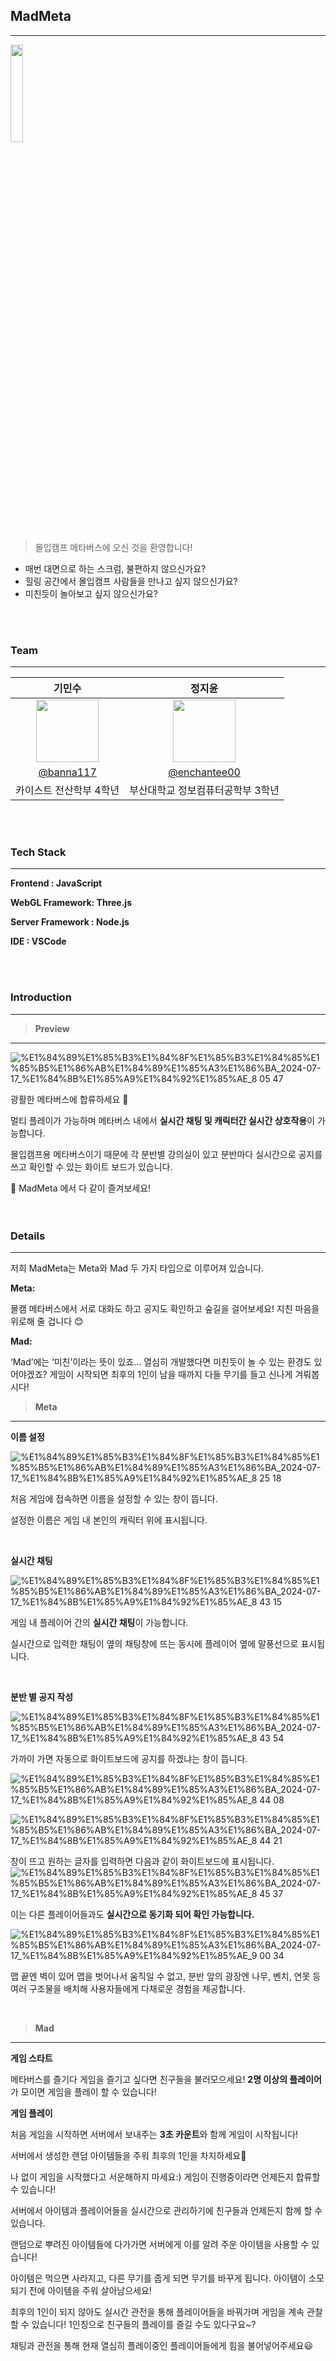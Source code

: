 ## MadMeta

---
<img src="https://github.com/user-attachments/assets/3fa8a1d1-bc74-4b98-89d1-a2a1aad3154b" width="20%"> 

> 몰입캠프 메타버스에 오신 것을 환영합니다!
> 
- 매번 대면으로 하는 스크럼, 불편하지 않으신가요?
- 힐링 공간에서 몰입캠프 사람들을 만나고 싶지 않으신가요?
- 미친듯이 놀아보고 싶지 않으신가요?

<br>
<br>

### Team

---

|      기민수       |          정지윤         |                                                                                                       
| :------------------------------------------------------------------------------: | :---------------------------------------------------------------------------------------------------------------------------------------------------: |
|   <img width="100px" src="https://github.com/user-attachments/assets/3401a4d8-a514-441f-8692-82ec2833bd40" />    |                      <img width="100px" src="https://github.com/enchantee00/MadCamp-week1/assets/62553866/67b24f11-2c48-4704-ac34-6c3be41c9982" />    |
|   [@banna117](https://github.com/banna117)   |    [@enchantee00](https://github.com/enchantee00)  |
| 카이스트 전산학부 4학년 | 부산대학교 정보컴퓨터공학부 3학년 |

<br>
<br>


### Tech Stack

---

**Frontend : JavaScript**

**WebGL Framework: Three.js**

**Server Framework : Node.js**

**IDE : VSCode**

<br>
<br>

### Introduction

---

> **Preview**
> 

---

![%E1%84%89%E1%85%B3%E1%84%8F%E1%85%B3%E1%84%85%E1%85%B5%E1%86%AB%E1%84%89%E1%85%A3%E1%86%BA_2024-07-17_%E1%84%8B%E1%85%A9%E1%84%92%E1%85%AE_8 05 47](https://github.com/user-attachments/assets/6e1fcc7a-eae8-4ca2-ab5d-0db83408695e)


광활한 메타버스에 합류하세요 🙂

멀티 플레이가 가능하며 메타버스 내에서 **실시간 채팅 및 캐릭터간 실시간 상호작용**이 가능합니다.

몰입캠프용 메타버스이기 때문에 각 분반별 강의실이 있고 분반마다 실시간으로 공지를 쓰고 확인할 수 있는 화이트 보드가 있습니다.

<aside>
👀 MadMeta 에서 다 같이 즐겨보세요!

</aside>

<br>
<br>

### Details

---

저희 MadMeta는 Meta와 Mad 두 가지 타입으로 이루어져 있습니다.

**Meta:**

몰캠 메타버스에서 서로 대화도 하고 공지도 확인하고 숲길을 걸어보세요! 지친 마음을 위로해 줄 겁니다 😊

**Mad:**

‘Mad’에는 ‘미친’이라는 뜻이 있죠… 열심히 개발했다면 미친듯이 놀 수 있는 환경도 있어야겠죠?
게임이 시작되면 최후의 1인이 남을 때까지 다들 무기를 들고 신나게 겨뤄봅시다!

> **Meta**
> 

---

**이름 설정**

![%E1%84%89%E1%85%B3%E1%84%8F%E1%85%B3%E1%84%85%E1%85%B5%E1%86%AB%E1%84%89%E1%85%A3%E1%86%BA_2024-07-17_%E1%84%8B%E1%85%A9%E1%84%92%E1%85%AE_8 25 18](https://github.com/user-attachments/assets/efc8b3b7-d28e-4247-9e7c-b3e6e782474a)



처음 게임에 접속하면 이름을 설정할 수 있는 창이 뜹니다.

설정한 이름은 게임 내 본인의 캐릭터 위에 표시됩니다.

<br>


**실시간 채팅**

![%E1%84%89%E1%85%B3%E1%84%8F%E1%85%B3%E1%84%85%E1%85%B5%E1%86%AB%E1%84%89%E1%85%A3%E1%86%BA_2024-07-17_%E1%84%8B%E1%85%A9%E1%84%92%E1%85%AE_8 43 15](https://github.com/user-attachments/assets/e2f3bfcf-f184-4f34-8e5d-77daced0f822)


게임 내 플레이어 간의 **실시간 채팅**이 가능합니다.

실시간으로 입력한 채팅이 옆의 채팅창에 뜨는 동시에 플레이어 옆에 말풍선으로 표시됩니다.

<br>


**분반 별 공지 작성** 

![%E1%84%89%E1%85%B3%E1%84%8F%E1%85%B3%E1%84%85%E1%85%B5%E1%86%AB%E1%84%89%E1%85%A3%E1%86%BA_2024-07-17_%E1%84%8B%E1%85%A9%E1%84%92%E1%85%AE_8 43 54](https://github.com/user-attachments/assets/cda8c9a8-bd4e-438e-9523-8bb99d86d3b8)


가까이 가면 자동으로 화이트보드에 공지를 하겠냐는 창이 뜹니다.

![%E1%84%89%E1%85%B3%E1%84%8F%E1%85%B3%E1%84%85%E1%85%B5%E1%86%AB%E1%84%89%E1%85%A3%E1%86%BA_2024-07-17_%E1%84%8B%E1%85%A9%E1%84%92%E1%85%AE_8 44 08](https://github.com/user-attachments/assets/bf5b0136-6b29-48bd-bb37-043a11492fe9)


![%E1%84%89%E1%85%B3%E1%84%8F%E1%85%B3%E1%84%85%E1%85%B5%E1%86%AB%E1%84%89%E1%85%A3%E1%86%BA_2024-07-17_%E1%84%8B%E1%85%A9%E1%84%92%E1%85%AE_8 44 21](https://github.com/user-attachments/assets/0a9ebe37-2496-4672-8900-6366bb8dddc1)


창이 뜨고 원하는 글자를 입력하면 다음과 같이 화이트보드에 표시됩니다.
![%E1%84%89%E1%85%B3%E1%84%8F%E1%85%B3%E1%84%85%E1%85%B5%E1%86%AB%E1%84%89%E1%85%A3%E1%86%BA_2024-07-17_%E1%84%8B%E1%85%A9%E1%84%92%E1%85%AE_8 45 37](https://github.com/user-attachments/assets/a58e3816-4e1b-4e54-9528-77fff18e5800)


이는 다른 플레이어들과도 **실시간으로 동기화 되어 확인 가능합니다.**

![%E1%84%89%E1%85%B3%E1%84%8F%E1%85%B3%E1%84%85%E1%85%B5%E1%86%AB%E1%84%89%E1%85%A3%E1%86%BA_2024-07-17_%E1%84%8B%E1%85%A9%E1%84%92%E1%85%AE_9 00 34](https://github.com/user-attachments/assets/e0730567-0ff8-43f6-b581-65432a0c75d0)


맵 끝엔 벽이 있어 맵을 벗어나서 움직일 수 없고, 분반 앞의 광장엔 나무, 벤치, 연못 등 여러 구조물을 배치해 사용자들에게 다채로운 경험을 제공합니다.

<br>

> **Mad**
> 

---

**게임 스타트**


메타버스를 즐기다 게임을 즐기고 싶다면 친구들을 불러모으세요!
**2명 이상의 플레이어**가 모이면 게임을 플레이 할 수 있습니다!

**게임 플레이**

처음 게임을 시작하면 서버에서 보내주는 **3초 카운트**와 함께 게임이 시작됩니다!

서버에서 생성한 랜덤 아이템들을 주워 최후의 1인을 차지하세요🙂

나 없이 게임을 시작했다고 서운해하지 마세요:) 게임이 진행중이라면 언제든지 합류할 수 있습니다!

서버에서 아이템과 플레이어들을 실시간으로 관리하기에 친구들과 언제든지 함께 할 수 있습니다.

랜덤으로 뿌려진 아이템들에 다가가면 서버에게 이를 알려 주운 아이템을 사용할 수 있습니다!

아이템은 먹으면 사라지고, 다른 무기를 줍게 되면 무기를 바꾸게 됩니다. 아이템이 소모되기 전에 아이템을 주워 살아남으세요!

최후의 1인이 되지 않아도 실시간 관전을 통해 플레이어들을 바꿔가며 게임을 계속 관찰할 수 있습니다! 1인칭으로 친구들의 플레이를 즐길 수도 있다구요~?

채팅과 관전을 통해 현재 열심히 플레이중인 플레이어들에게 힘을 불어넣어주세요😃

